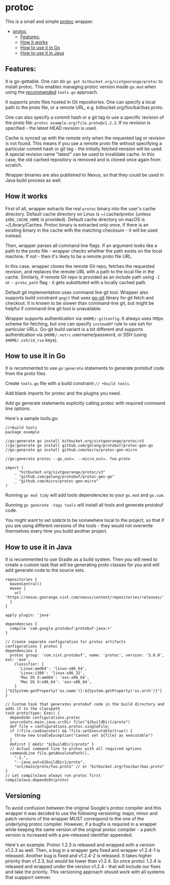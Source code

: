 # protoc

This is a small and simple [protoc][protoc] wrapper.

- [protoc](#protoc)
  * [Features:](#markdown-header-features-)
  * [How it works](#markdown-header-how-it-works)
  * [How to use it in Go](#markdown-header-how-to-use-it-in-go)
  * [How to use it in Java](#markdown-header-how-to-use-it-in-java)

## Features:

It is go-gettable. One can do `go get bitbucket.org/sixtgoorange/protoc` to
install protoc. This enables managing protoc version inside `go.mod` when using
the [recommended][tools-go] `tools.go` approach.

It supports proto files hosted in Git repositories. One can specify a local
path to the proto file, or a remote URL, e.g. bitbucket.org/foo/bar/baz.proto.

One can also specify a commit hash or a git tag to use a specific revision of
the proto file: `protoc example.org/file.proto@v1.2.3`. If no revision is
specified - the latest HEAD revision is used.

Cache is synced up with the remote only when the requested tag or revision is
not found. This means if you use a remote proto file without specifying a
particular commit hash or git tag - the initially fetched revision will be used.
A special revision name "latest" can be used to invalidate cache. In this case,
the old cached repository is removed and is cloned once again from scratch.

Wrapper binaries are also published to Nexus, so that they could be used in
Java build process as well.

## How it works

First of all, wrapper extracts the real `protoc` binary into the user's cache
directory. Default cache directory on Linux is ~/.cache/protoc (unless
`$XDG_CACHE_HOME` is provided). Default cache directory on macOS is
~/Library/Caches. Protoc binary is extracted only once, if there is an existing
binary in the cache with the matching checksum - it will be used instead.

Then, wrapper parses all command line flags. If an argument looks like a path
to the proto file - wrapper checks whether the path exists on the local
machine. If not - then it's likely to be a remote proto file URL.

In this case, wrapper clones the remote Git repo, fetches the requested
revision, and replaces the remote URL with a path to the local file in the
cache. Similarly, if remote Git repo is provided as an include path using `-I`
or `--proto_path` flag - it gets substituted with a locally cached path.

Default git implementation uses command line git tool. Wrapper also supports
build constraint `gogit` that uses [go-git][go-git] library for git fetch and
checkout. It is known to be slower than command-line git, but might be helpful
if command-line git tool is unavailable.

Wrapper supports authentication via `$HOME/.gitconfig`. It always uses https
scheme for fetching, but one can specify `insteadOf` rule to use ssh for
particular URLs. Go-git build variant is a bit different and supports
authentication via `$HOME/.netrc` username/password, or SSH (using
`$HOME/.ssh/id_rsa` keys).

## How to use it in Go

It is recommented to use `go:generate` statements to generate protobuf code
from the proto files.

Create `tools.go` file with a build constraint `// +build tools`.

Add blank imports for protoc and the plugins you need.

Add go generate statements explicitly calling protoc with required command line
options.

Here's a sample tools.go:

```
//+build tools
package example

//go:generate go install bitbucket.org/sixtgoorange/protoc/v3
//go:generate go install github.com/golang/protobuf/protoc-gen-go
//go:generate go install github.com/micro/protoc-gen-micro

//go:generate protoc --go_out=. --micro_out=. foo.proto

import (
	_ "bitbucket.org/sixtgoorange/protoc/v3"
	_ "github.com/golang/protobuf/protoc-gen-go"
	_ "github.com/micro/protoc-gen-micro"
)
```

Running `go mod tidy` will add tools dependencies to your `go.mod` and `go.sum`.

Running `go generate -tags tools` will install all tools and generate protobuf
code.

You might want to set `$GOBIN` to be somewhere local to the project, so that if
you are using different versions of the tools - they would not overwrite
themselves every time you build another project.

## How to use it in Java

It is recommented to use Gradle as a build system. Then you will need to create
a custom task that will be generating proto classes for you and will add
generate code to the source sets.

```
repositories {
  mavenCentral()
  maven {
    url 'https://nexus.goorange.sixt.com/nexus/content/repositories/releases/'
  }
}

apply plugin: 'java'

dependencies {
  compile 'com.google.protobuf:protobuf-java:+'
}

// Create separate configuration for protoc artifacts
configurations { protoc }
dependencies {
  protoc group: 'com.sixt.protobuf', name: 'protoc', version: '3.8.0', ext: 'exe',
    classifier: [
      'Linux:amd64': 'linux-x86_64',
      'Linux:i386': 'linux-x86_32',
      'Mac OS X:amd64': 'osx-x86_64',
      'Mac OS X:x86_64': 'osx-x86_64',
    ]["${System.getProperty('os.name')}:${System.getProperty('os.arch')}"]
}

// Custom task that generates protobuf code in the build directory and adds it to the classpath
task proto(type: Exec) {
  dependsOn configurations.protoc
  sourceSets.main.java.srcDir file("${buildDir}/proto")
  def file = configurations.protoc.singleFile;
  if (!file.canExecute() && !file.setExecutable(true)) {
    throw new GradleException("Cannot set ${file} as executable")
  }
  doFirst { mkdir "${buildDir}/proto" }
  // Actual command line to protoc with all required options
  commandLine file.getAbsolutePath(),
    "-I.",
    "--java_out=${buildDir}/proto",
    "src/main/proto/foo.proto" // or "bitbucket.org/foo/bar/baz.proto"
}
// Let compileJava always run protoc first
compileJava.dependsOn(proto)
```

## Versioning

To avoid confusion between the original Google's protoc compiler and this
wrapper it was decided to use the following versioning: major, minor and patch
versions of the wrapper MUST correspond to the one of the underlying protoc
compiler. However, if a bugfix is required in a wrapper while keeping the same
version of the original protoc compiler - a patch version is increased with a
pre-released identifier appended.

Here's an example. Protoc 1.2.3 is released and wrapped with a version v1.2.3
as well. Then, a bug in a wrapper gets fixed and wrapper v1.2.4-1 is released.
Another bug is fixed and v1.2.4-2 is released. It takes higher priority than
v1.2.3, but would be lower than v1.2.4. So once protoc 1.2.4 is released and
wrapped under the version v1.2.4 - that will include our fixes and take the
priority. This versioning approach should work with all systems that suppport
semver.

[protoc]: https://github.com/protocolbuffers/protobuf/tree/master/src
[tools-go]: https://golang.org/wiki/Modules#how-can-i-track-tool-dependencies-for-a-module]
[go-git]: https://github.com/src-d/go-git
